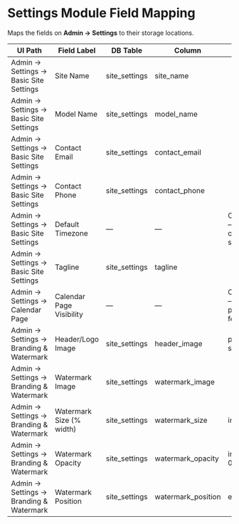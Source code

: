 # Settings Module Field Mapping

Maps the fields on **Admin → Settings** to their storage locations.

| UI Path | Field Label | DB Table | Column | Notes |
|---------|-------------|----------|--------|-------|
| Admin → Settings → Basic Site Settings | Site Name | site_settings | site_name | |
| Admin → Settings → Basic Site Settings | Model Name | site_settings | model_name | |
| Admin → Settings → Basic Site Settings | Contact Email | site_settings | contact_email | |
| Admin → Settings → Basic Site Settings | Contact Phone | site_settings | contact_phone | |
| Admin → Settings → Basic Site Settings | Default Timezone | — | — | Orphan – not currently stored |
| Admin → Settings → Basic Site Settings | Tagline | site_settings | tagline | |
| Admin → Settings → Calendar Page | Calendar Page Visibility | — | — | Orphan – planned feature |
| Admin → Settings → Branding & Watermark | Header/Logo Image | site_settings | header_image | path string |
| Admin → Settings → Branding & Watermark | Watermark Image | site_settings | watermark_image | |
| Admin → Settings → Branding & Watermark | Watermark Size (% width) | site_settings | watermark_size | integer |
| Admin → Settings → Branding & Watermark | Watermark Opacity | site_settings | watermark_opacity | integer 0-100 |
| Admin → Settings → Branding & Watermark | Watermark Position | site_settings | watermark_position | enum |
